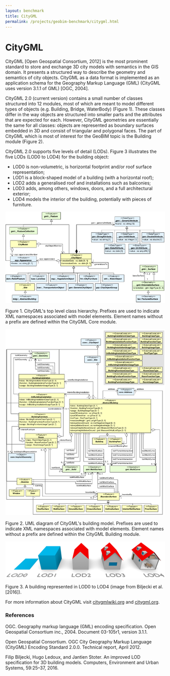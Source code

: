 ```yaml
---
layout: benchmark
title: CityGML
permalink: /projects/geobim-benchmark/citygml.html
---
```


<h1>CityGML</h1>

CityGML [Open Geospatial Consortium, 2012] is the most prominent standard to store and exchange 3D city models with semantics in the GIS domain. It presents a structured way to describe the geometry and semantics of city objects. CityGML as a data format is implemented as an application schema for the Geography Markup Language (GML) (CityGML uses version 3.1.1 of GML) [OGC, 2004].

CityGML 2.0 (current version) contains a small number of classes structured into 12 modules, most of which are meant to model different types of objects (e.g. Building, Bridge, WaterBody) (Figure 1). These classes differ in the way objects are structured into smaller parts and the attributes that are expected for each. However, CityGML geometries are essentially the same for all classes: objects are represented as boundary surfaces embedded in 3D and consist of triangular and polygonal faces. The part of CityGML which is most of interest for the GeoBIM topic is the Building module (Figure 2).

CityGML 2.0 supports five levels of detail (LODs). Figure 3 illustrates the five LODs (LOD0 to LOD4) for the building object:

<ul>
	<li>LOD0 is non-volumetric, is horizontal footprint and/or roof surface representation;</li>
	<li>LOD1 is a block-shaped model of a building (with a horizontal roof);</li>
	<li>LOD2 adds a generalised roof and installations such as balconies;</li>
	<li>LOD3 adds, among others, windows, doors, and a full architectural exterior;</li>
	<li>LOD4 models the interior of the building, potentially with pieces of furniture.</li>
</ul>

<div class="row">
	<div class="col-md-12">
		<img class="img-responsive" src="img/citygml1.svg" />
	</div>
</div>

Figure 1. CityGML's top level class hierarchy. Prefixes are used to indicate XML namespaces associated with model elements. Element names without a prefix are defined within the CityGML Core module.

<div class="row">
	<div class="col-md-12">
		<img class="img-responsive" src="img/citygml2.svg" />
	</div>
</div>

Figure 2. UML diagram of CityGML's building model. Prefixes are used to indicate XML namespaces associated with model elements. Element names without a prefix are defined within the CityGML Building module.

<div class="row">
	<div class="col-md-12">
		<img class="img-responsive" src="img/citygml3.png" />
	</div>
</div>

Figure 3. A building represented in LOD0 to LOD4 (image from Biljecki et al. [2016]).

For more information about CityGML visit [citygmlwiki.org](http://www.citygmlwiki.org) and [citygml.org](http://www.citygml.org).

### References

OGC. Geography markup language (GML) encoding specification. Open Geospatial Consortium inc., 2004. Document 03-105r1, version 3.1.1. 

Open Geospatial Consortium. OGC City Geography Markup Language (CityGML) Encoding Standard 2.0.0. Technical report, April 2012. 

Filip Biljecki, Hugo Ledoux, and Jantien Stoter. An improved LOD specification for 3D building models. Computers, Environment and Urban Systems, 59:25–37, 2016. 
